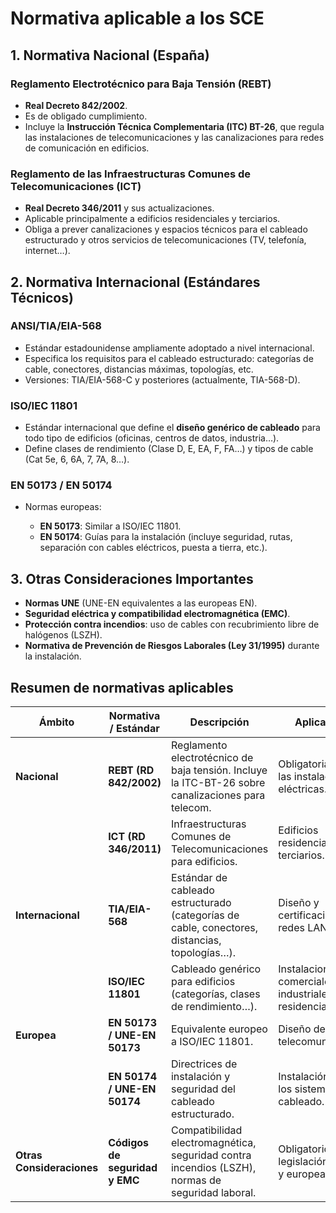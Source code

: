 # Normativa aplicable a los SCE

## 1. Normativa Nacional (España)

### Reglamento Electrotécnico para Baja Tensión (REBT)

* **Real Decreto 842/2002**.
* Es de obligado cumplimiento.
* Incluye la **Instrucción Técnica Complementaria (ITC) BT-26**, que regula las instalaciones de telecomunicaciones y las canalizaciones para redes de comunicación en edificios.

### Reglamento de las Infraestructuras Comunes de Telecomunicaciones (ICT)

* **Real Decreto 346/2011** y sus actualizaciones.
* Aplicable principalmente a edificios residenciales y terciarios.
* Obliga a prever canalizaciones y espacios técnicos para el cableado estructurado y otros servicios de telecomunicaciones (TV, telefonía, internet…).


## 2. Normativa Internacional (Estándares Técnicos)

### ANSI/TIA/EIA-568

* Estándar estadounidense ampliamente adoptado a nivel internacional.
* Especifica los requisitos para el cableado estructurado: categorías de cable, conectores, distancias máximas, topologías, etc.
* Versiones: TIA/EIA-568-C y posteriores (actualmente, TIA-568-D).

### ISO/IEC 11801

* Estándar internacional que define el **diseño genérico de cableado** para todo tipo de edificios (oficinas, centros de datos, industria…).
* Define clases de rendimiento (Clase D, E, EA, F, FA…) y tipos de cable (Cat 5e, 6, 6A, 7, 7A, 8…).

### EN 50173 / EN 50174

* Normas europeas:

  * **EN 50173**: Similar a ISO/IEC 11801.
  * **EN 50174**: Guías para la instalación (incluye seguridad, rutas, separación con cables eléctricos, puesta a tierra, etc.).


## 3. Otras Consideraciones Importantes

* **Normas UNE** (UNE-EN equivalentes a las europeas EN).
* **Seguridad eléctrica y compatibilidad electromagnética (EMC)**.
* **Protección contra incendios**: uso de cables con recubrimiento libre de halógenos (LSZH).
* **Normativa de Prevención de Riesgos Laborales (Ley 31/1995)** durante la instalación.

## Resumen de normativas aplicables

| **Ámbito**                | **Normativa / Estándar**       | **Descripción**                                                                                    | **Aplicabilidad**                                        |
| ------------------------- | ------------------------------ | -------------------------------------------------------------------------------------------------- | -------------------------------------------------------- |
| **Nacional**              | **REBT (RD 842/2002)**         | Reglamento electrotécnico de baja tensión. Incluye la ITC-BT-26 sobre canalizaciones para telecom. | Obligatoria en todas las instalaciones eléctricas.       |
|                           | **ICT (RD 346/2011)**          | Infraestructuras Comunes de Telecomunicaciones para edificios.                                     | Edificios residenciales y terciarios.                    |
| **Internacional**         | **TIA/EIA-568**                | Estándar de cableado estructurado (categorías de cable, conectores, distancias, topologías…).      | Diseño y certificación de redes LAN.                     |
|                           | **ISO/IEC 11801**              | Cableado genérico para edificios (categorías, clases de rendimiento…).                             | Instalaciones comerciales, industriales y residenciales. |
| **Europea**               | **EN 50173 / UNE-EN 50173**    | Equivalente europeo a ISO/IEC 11801.                                                               | Diseño de redes de telecomunicaciones.                   |
|                           | **EN 50174 / UNE-EN 50174**    | Directrices de instalación y seguridad del cableado estructurado.                                  | Instalación física de los sistemas de cableado.          |
| **Otras Consideraciones** | **Códigos de seguridad y EMC** | Compatibilidad electromagnética, seguridad contra incendios (LSZH), normas de seguridad laboral.   | Obligatorio según legislación española y europea.        |



